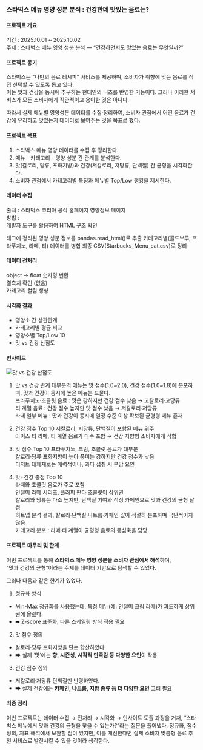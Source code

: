 ### 스타벅스 메뉴 영양 성분 분석 : 건강한데 맛있는 음료는?

#### 프로젝트 개요
기간 : 2025.10.01 ~ 2025.10.02   
주제 : 스타벅스 메뉴 영양 성분 분석 — “건강하면서도 맛있는 음료는 무엇일까?”   

#### 프로젝트 동기
스타벅스는 "나만의 음료 레시피" 서비스를 제공하며, 소비자가 취향에 맞는 음료를 직접 선택할 수 있도록 돕고 있다.   
이는 맛과 건강을 동시에 추구하는 현대인의 니즈를 반영한 기능이다. 그러나 이러한 서비스가 모든 소비자에게 직관적이고 용이한 것은 아니다.   
  
따라서 실제 메뉴별 영양성분 데이터를 수집·정리하여, 소비자 관점에서 어떤 음료가 건강에 유리하고 맛있는지 데이터로 보여주는 것을 목표로 했다.  

#### 프로젝트 목표
1. 스타벅스 메뉴 영양 데이터를 수집 후 정리한다.  
2. 메뉴 - 카테고리 - 영양 성분 간 관계를 분석한다.  
3. 맛(칼로리, 당류, 포화지방)과 건강(저칼로리, 저당류, 단백질) 간 균형을 시각화한다.  
4. 소비자 관점에서 카테고리별 특징과 메뉴별 Top/Low 랭킹을 제시한다.  

#### 데이터 수집 
출처 : 스타벅스 코리아 공식 홈페이지 영양정보 페이지  
방법 :  
개발자 도구를 활용하여 HTML 구조 확인  
<table> 태그에 정리된 영양 성분 정보를 pandas.read_html()로 추출  
카테고리별(콜드브루, 프라푸치노, 라떼, 티) 데이터를 병합  
최종 CSV(Starbucks_Menu_cat.csv)로 정리  

#### 데이터 전처리
object → float 숫자형 변환   
결측치 확인 (없음)  
카테고리 컬럼 생성  

#### 시각화 결과  
- 영양소 간 상관관계    
- 카테고리별 평균 비교  
- 영양소별 Top/Low 10  
- 맛 vs 건강 산점도  

#### 인사이트
![맛 vs 건강 산점도](images/starbucks_scatter.png)
1. 맛 vs 건강 관계
대부분의 메뉴는 맛 점수(1.0~2.0), 건강 점수(1.0~1.8)에 분포하며, 맛과 건강이 동시에 높은 메뉴는 드물다.  
프라푸치노·초콜릿 음료 : 맛은 강하지만 건강 점수 낮음 → 고칼로리·고당류   
티 계열 음료 : 건강 점수 높지만 맛 점수 낮음 → 저칼로리·저당류  
라떼 일부 메뉴 : 맛과 건강이 동시에 일정 수준 이상 확보된 균형형 메뉴 존재 

2. 건강 점수 Top 10 
저칼로리, 저당류, 단백질이 포함된 메뉴 위주  
아이스 티 라떼, 티 계열 음료가 다수 포함 → 건강 지향형 소비자에게 적합 

3. 맛 점수 Top 10 
프라푸치노, 크림, 초콜릿 음료가 대부분  
칼로리·당류·포화지방이 높아 풍미는 강하지만 건강 점수가 낮음  
디저트 대체재로는 매력적이나, 과다 섭취 시 부담 요인   

4. 맛+건강 총점 Top 10    
라떼와 초콜릿 음료가 주로 포함   
인절미 라떼 시리즈, 플러피 판다 초콜릿이 상위권    
칼로리와 당류는 다소 높지만, 단백질 기여와 적정 카페인으로 맛과 건강의 균형 달성    
히트맵 분석 결과, 칼로리·단백질·나트륨·카페인 값이 적절히 분포하며 극단적이지 않음   
카테고리 분포 : 라떼·티 계열이 균형형 음료의 중심축을 담당

#### 프로젝트 마무리 및 한계

이번 프로젝트를 통해 **스타벅스 메뉴 영양 성분을 소비자 관점에서 해석**하며,  
“맛과 건강의 균형”이라는 주제를 데이터 기반으로 탐색할 수 있었다.  

그러나 다음과 같은 한계가 있었다.  

1. 정규화 방식
- Min-Max 정규화를 사용했는데, 특정 메뉴(예: 인절미 크림 라떼)가 과도하게 상위권에 올랐다.  
- ➡ Z-score 표준화, 다른 스케일링 방식 적용 필요  

2. 맛 점수 정의
- 칼로리·당류·포화지방을 단순 합산하였다.  
- ➡ 실제 ‘맛’에는 **향, 시즌성, 시각적 만족감 등 다양한 요인**이 작용  

3. 건강 점수 정의
- 저칼로리·저당류·단백질만 반영하였다.  
- ➡ 실제 건강에는 **카페인, 나트륨, 지방 종류 등 더 다양한 요인** 고려 필요

#### 최종 정리
이번 프로젝트는 데이터 수집 → 전처리 → 시각화 → 인사이트 도출 과정을 거쳐,
“스타벅스 메뉴에서 맛과 건강의 균형을 찾을 수 있는가?”라는 질문을 풀어냈다.
정규화, 점수 정의, 지표 해석에서 보완할 점이 있지만,
이를 개선한다면 실제 소비자 맞춤형 음료 추천 서비스로 발전시킬 수 있을 것이라 생각한다. 
